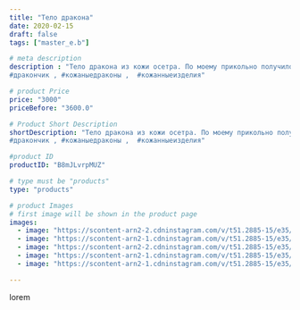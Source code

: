 ```yaml
---
title: "Тело дракона"
date: 2020-02-15
draft: false
tags: ["master_e.b"]

# meta description
description : "Тело дракона из кожи осетра. По моему прикольно получилось.
#дракончик , #кожаныедраконы ,  #кожанныеизделия"

# product Price
price: "3000"
priceBefore: "3600.0"

# Product Short Description
shortDescription: "Тело дракона из кожи осетра. По моему прикольно получилось.
#дракончик , #кожаныедраконы ,  #кожанныеизделия"

#product ID
productID: "B8mJLvrpMUZ"

# type must be "products"
type: "products"

# product Images
# first image will be shown in the product page
images:
  - image: "https://scontent-arn2-2.cdninstagram.com/v/t51.2885-15/e35/84817290_1065579213807785_8593507524399137752_n.jpg?se=7&tp=1&_nc_ht=scontent-arn2-2.cdninstagram.com&_nc_cat=105&_nc_ohc=JECeqmq-lzoAX-bp0K8&ccb=7-4&oh=c2fa6924d8b20aa988d1bc796fe1ad0a&oe=6082BAA6&ig_cache_key=MjI0NDUyMTg1MDM5MDkzMDEwMQ%3D%3D.2-ccb7-4"
  - image: "https://scontent-arn2-1.cdninstagram.com/v/t51.2885-15/e35/82211209_189197132184199_1161426915716061237_n.jpg?se=7&tp=1&_nc_ht=scontent-arn2-1.cdninstagram.com&_nc_cat=107&_nc_ohc=1pLpUZwv6IYAX9rCGso&ccb=7-4&oh=b2a26d8d59d1bac4f85ca0cd6a7e431f&oe=6084F613&ig_cache_key=MjI0NDUyMTg1MDM5OTExNTUxOA%3D%3D.2-ccb7-4"
  - image: "https://scontent-arn2-2.cdninstagram.com/v/t51.2885-15/e35/84375534_2288020134829004_6685347507369074633_n.jpg?se=7&tp=1&_nc_ht=scontent-arn2-2.cdninstagram.com&_nc_cat=108&_nc_ohc=5xdmnIADtKYAX8txTmK&ccb=7-4&oh=1228d6df4176f7073da6cabcb311ff94&oe=60840E6E&ig_cache_key=MjI0NDUyMTg1MDM0ODkxNzUzMA%3D%3D.2-ccb7-4"
  - image: "https://scontent-arn2-1.cdninstagram.com/v/t51.2885-15/e35/84330367_101665418054022_8596161525107937124_n.jpg?se=7&tp=1&_nc_ht=scontent-arn2-1.cdninstagram.com&_nc_cat=106&_nc_ohc=v2I5jNyVhhIAX8V3x9M&ccb=7-4&oh=19c00062b6adb2514d11af77436d259d&oe=6082BE46&ig_cache_key=MjI0NDUyMTg1MDMzMjIxMTE1Nw%3D%3D.2-ccb7-4"
  - image: "https://scontent-arn2-1.cdninstagram.com/v/t51.2885-15/e35/84345608_1089693518041326_3649668703180610473_n.jpg?se=7&tp=1&_nc_ht=scontent-arn2-1.cdninstagram.com&_nc_cat=106&_nc_ohc=32pPR7s6kZkAX-xY5cF&ccb=7-4&oh=a8b70a861ca619e761b1e3bda868e083&oe=60833D45&ig_cache_key=MjI0NDUyMTg1MDM4MjUxNjM1Ng%3D%3D.2-ccb7-4"

---
```

lorem
